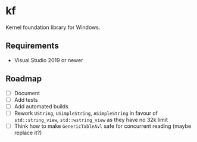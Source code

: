 # kf
Kernel foundation library for Windows.

## Requirements
- Visual Studio 2019 or newer

## Roadmap 
- [ ] Document
- [ ] Add tests
- [ ] Add automated builds
- [ ] Rework `UString`, `USimpleString`, `ASimpleString` in favour of `std::string_view`, `std::wstring_view` as they have no 32k limit
- [ ] Think how to make `GenericTableAvl` safe for concurrent reading (maybe replace it?)
